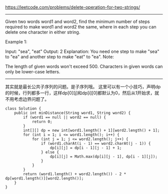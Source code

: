 https://leetcode.com/problems/delete-operation-for-two-strings/

---

Given two words word1 and word2, find the minimum number of steps required to make word1 and word2 the same, where in each step you can delete one character in either string.

Example 1:

Input: "sea", "eat"
Output: 2
Explanation: You need one step to make "sea" to "ea" and another step to make "eat" to "ea".
Note:

The length of given words won't exceed 500.
Characters in given words can only be lower-case letters.

---

其实就是最长公共子序列的问题。是子序列哦。
这里可以有一个小技巧，声明dp的时候，行列都多一行，这样dp[0][j]和dp[i][0]都默认为0，然后从1开始求，就不用考虑边界问题了。

```
class Solution {
    public int minDistance(String word1, String word2) {
        if (word1 == null || word2 == null) {
            return 0;
        }  
        int[][] dp = new int[word1.length() + 1][word2.length() + 1];
        for (int i = 1; i <= word1.length(); i++) {
            for (int j = 1; j <= word2.length(); j++) {
                if (word1.charAt(i - 1) == word2.charAt(j - 1)) {
                    dp[i][j] = dp[i - 1][j - 1] + 1;
                } else {
                    dp[i][j] = Math.max(dp[i][j - 1], dp[i - 1][j]);
                }            
            }
        }
        return (word1.length() + word2.length()) - 2 * dp[word1.length()][word2.length()];
    }
}
```

